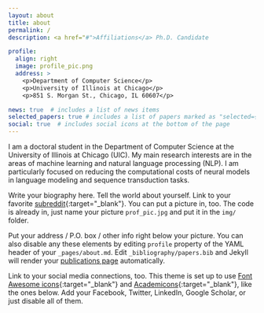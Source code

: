 ```yaml
---
layout: about
title: about
permalink: /
description: <a href="#">Affiliations</a> Ph.D. Candidate

profile:
  align: right
  image: profile_pic.png
  address: >
    <p>Department of Computer Science</p>
    <p>University of Illinois at Chicago</p>
    <p>851 S. Morgan St., Chicago, IL 60607</p>

news: true  # includes a list of news items
selected_papers: true # includes a list of papers marked as "selected={true}"
social: true  # includes social icons at the bottom of the page
---
```


I am a doctoral student in the Department of Computer Science at the University of Illinois at Chicago (UIC). My main research interests are in the areas of machine learning and natural language processing (NLP). I am particularly focused on reducing the computational costs of neural models in language modeling and sequence transduction tasks.


Write your biography here. Tell the world about yourself. Link to your favorite [subreddit](http://reddit.com){:target="\_blank"}. You can put a picture in, too. The code is already in, just name your picture `prof_pic.jpg` and put it in the `img/` folder.

Put your address / P.O. box / other info right below your picture. You can also disable any these elements by editing `profile` property of the YAML header of your `_pages/about.md`. Edit `_bibliography/papers.bib` and Jekyll will render your [publications page](/al-folio/publications/) automatically.

Link to your social media connections, too. This theme is set up to use [Font Awesome icons](http://fortawesome.github.io/Font-Awesome/){:target="\_blank"} and [Academicons](https://jpswalsh.github.io/academicons/){:target="\_blank"}, like the ones below. Add your Facebook, Twitter, LinkedIn, Google Scholar, or just disable all of them.
